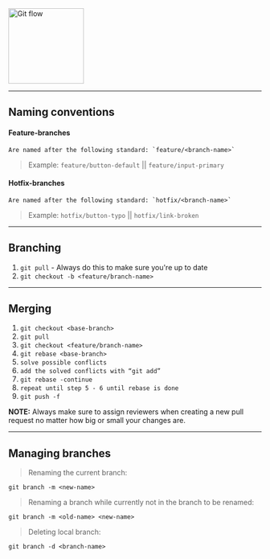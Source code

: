 <img src="https://s3-ap-northeast-1.amazonaws.com/mash-jp/production/posts/33601/77e43d06d94a73c9a220c6a077b523f8575a3794.33653.desktop.png?1487731115" alt="Git flow" style="width: 150px;"/>

---

## Naming conventions

  #### Feature-branches
    Are named after the following standard: `feature/<branch-name>`

  > Example: `feature/button-default` || `feature/input-primary`

  #### Hotfix-branches
    Are named after the following standard: `hotfix/<branch-name>`

  > Example: `hotfix/button-typo` || `hotfix/link-broken`

---
## Branching
1. `git pull` - Always do this to make sure you're up to date
2. `git checkout -b <feature/branch-name>`

---
## Merging
1. `git checkout <base-branch>`
2. `git pull`
3. `git checkout <feature/branch-name>`
4. `git rebase <base-branch>`
5. `solve possible conflicts`
6. `add the solved conflicts with “git add”`
7. `git rebase -continue`
8. `repeat until step 5 - 6 until rebase is done`
9. `git push -f`

**NOTE:** Always make sure to assign reviewers when creating a new pull request no matter how big or small your changes are.

---
## Managing branches
> Renaming the current branch:

`git branch -m <new-name>`

> Renaming a branch while currently not in the branch to be renamed:

`git branch -m <old-name> <new-name>`

> Deleting local branch:

`git branch -d <branch-name>`